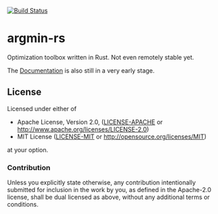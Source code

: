 [![Build Status](https://travis-ci.org/stefan-k/argmin-rs.svg?branch=master)](https://travis-ci.org/stefan-k/argmin-rs)

# argmin-rs

Optimization toolbox written in Rust. Not even remotely stable yet.

The [Documentation](https://stefan-k.github.io/argmin-rs/argmin/) is also still in a very early stage.

## License

Licensed under either of

  * Apache License, Version 2.0, ([LICENSE-APACHE](LICENSE-APACHE) or http://www.apache.org/licenses/LICENSE-2.0)
  * MIT License ([LICENSE-MIT](LICENSE-MIT) or http://opensource.org/licenses/MIT)

at your option.

### Contribution

Unless you explicitly state otherwise, any contribution intentionally submitted for inclusion in the work by you, as defined in the Apache-2.0 license, shall be dual licensed as above, without any additional terms or conditions.
